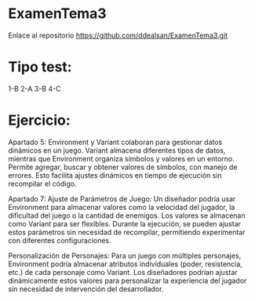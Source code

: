 # ExamenTema3
Enlace al repositorio
https://github.com/ddealsan/ExamenTema3.git


# Tipo test:
1-B
2-A
3-B
4-C
# Ejercicio:
Apartado 5: 
Environment y Variant colaboran para gestionar datos dinámicos en un juego. Variant almacena diferentes tipos de datos, mientras que Environment organiza símbolos y valores en un entorno. Permite agregar, buscar y obtener valores de símbolos, con manejo de errores. Esto facilita ajustes dinámicos en tiempo de ejecución sin recompilar el código.

Apartado 7:
Ajuste de Parámetros de Juego:
Un diseñador podría usar Environment para almacenar valores como la velocidad del jugador, la dificultad del juego o la cantidad de enemigos. Los valores se almacenan como Variant para ser flexibles. Durante la ejecución, se pueden ajustar estos parámetros sin necesidad de recompilar, permitiendo experimentar con diferentes configuraciones.

Personalización de Personajes:
Para un juego con múltiples personajes, Environment podría almacenar atributos individuales (poder, resistencia, etc.) de cada personaje como Variant. Los diseñadores podrían ajustar dinámicamente estos valores para personalizar la experiencia del jugador sin necesidad de intervención del desarrollador.

